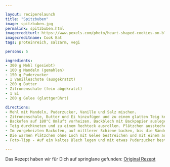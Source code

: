 ```yaml
---

layout: reciperelaunch
title: "Spitzbuben"
image: spitzbuben.jpg
permalink: spitzbuben.html
imagecrediturl: https://www.pexels.com/photo/heart-shaped-cookies-on-blue-surface-776860/
imagecreditname: Cook Eat
tags: proteinreich, salzarm, vegi

persons: 5

ingredients:
- 300 g Mehl (gesiebt)
- 100 g Mandeln (gemahlen)
- 150 g Puderzucker
- 1 Vanilleschote (ausgekratzt)
- 200 g Butter
- Zitronenschale (fein abgekratzt)
- 1 Ei
- 200 g Gelee (glattgerührt)

directions:
- Mehl mit Mandeln, Puderzucker, Vanille und Salz mischen. 
- Zitronenschale, Butter und Ei hinzufügen und zu einem glatten Teig kneten. Teig zu einer Kugel formen, in Frischhaltefolie einwickeln und 2 Stunden kalt stellen.
- Backofen auf 180°C Umluft vorheizen. Backblech mit Backpapier auslegen.
- Teig durchkneten und zu einem Rechteck ausrollen. Plätzchen ausstechen und in jedes zweite kleine Sterne oder Löcher stechen. 
- Im vorgeheizten Backofen, auf mittlerer Schiene backen, bis die Ränder goldbraun werden (10-12 Min.).
- Die warmen Plätzchen ohne Loch mit Gelee bestreichen und mit einem ausgestanzten Plätzchen bedecken.
- Foto-Tipp - Auf ein kaltes Blech legen und mit etwas Puderzucker bestäuben und bei Tageslicht (z.B. am Fenster) Fotos machen. Mit den tollen Bildern am besten gleich auf cookeat.ch zum Teilen anbieten.

---
```


Das Rezept haben wir für Dich auf springlane gefunden: [Original Rezept](
https://www.springlane.de/magazin/rezeptideen/spitzbuben-plaetzchen-mit-marmelade/)



